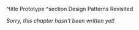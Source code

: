 ^title Prototype
^section Design Patterns Revisited

*Sorry, this chapter hasn't been written yet!*
